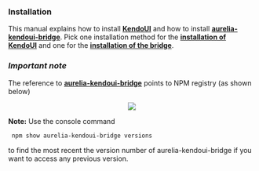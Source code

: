 ### Installation
This manual explains how to install **[KendoUI](http://www.telerik.com/kendo-ui)** and how to install **[aurelia-kendoui-bridge](https://www.npmjs.com/package/aurelia-kendoui-bridge)**. Pick one installation method for the **[installation of KendoUI](./installation/installing_kendo.md)** and one for the **[installation of the bridge](./installation/installing_the_bridge.md)**.


### _Important note_

The reference to **[aurelia-kendoui-bridge](https://www.npmjs.com/package/aurelia-kendoui-bridge)** points to NPM registry (as shown below) 

<p align=center>
  <img src="https://cloud.githubusercontent.com/assets/2712405/21956454/188c461c-da4f-11e6-82a1-a5fa016fdbad.png"></img>
</p>


**Note:** Use the console command
```
 npm show aurelia-kendoui-bridge versions
```
to find the most recent the version number of aurelia-kendoui-bridge if you want to access any previous version.




